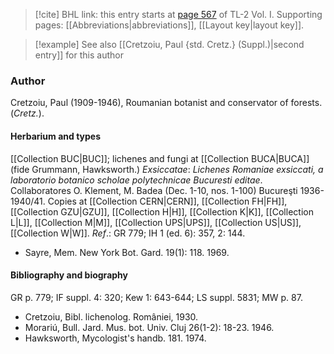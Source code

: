 > [!cite] BHL link: this entry starts at [page 567](https://www.biodiversitylibrary.org/item/103414#page/615/mode/1up) of TL-2 Vol. I.
> Supporting pages: [[Abbreviations|abbreviations]], [[Layout key|layout key]].

> [!example] See also [[Cretzoiu, Paul {std. Cretz.} (Suppl.)|second entry]] for this author

### Author

Cretzoiu, Paul (1909-1946), Roumanian botanist and conservator of forests. (*Cretz.*).

#### Herbarium and types

[[Collection BUC|BUC]]; lichenes and fungi at [[Collection BUCA|BUCA]] (fide Grummann, Hawksworth.) *Exsiccatae*: *Lichenes Romaniae exsiccati, a laboratorio botanico scholae polytechnicae Bucuresti editae*. Collaboratores O. Klement, M. Badea (Dec. 1-10, nos. 1-100) Bucureşti 1936-1940/41. Copies at [[Collection CERN|CERN]], [[Collection FH|FH]], [[Collection GZU|GZU]], [[Collection H|H]], [[Collection K|K]], [[Collection L|L]], [[Collection M|M]], [[Collection UPS|UPS]], [[Collection US|US]], [[Collection W|W]].
*Ref*.: GR 779; IH 1 (ed. 6): 357, 2: 144.
- Sayre, Mem. New York Bot. Gard. 19(1): 118. 1969.

#### Bibliography and biography

GR p. 779; IF suppl. 4: 320; Kew 1: 643-644; LS suppl. 5831; MW p. 87.
- Cretzoiu, Bibl. lichenolog. României, 1930.
- Morariú, Bull. Jard. Mus. bot. Univ. Cluj 26(1-2): 18-23. 1946.
- Hawksworth, Mycologist's handb. 181. 1974.

